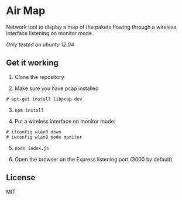 # Air Map
Network tool to display a map of the pakets flowing through a wireless
interface listening on monitor mode.

*Only tested on ubuntu 12.04*

## Get it working
1. Clone the repository

2. Make sure you have pcap installed
  ```
  # apt-get install libpcap-dev
  ```
3. `npm install`

4. Put a wireless interface on monitor mode:
  ```
  # ifconfig wlan0 down
  # iwconfig wlan0 mode monitor
  ```
5. `node index.js`

6. Open the browser on the Express listening port (3000 by default)

## License
MIT
